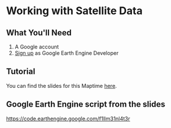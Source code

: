 # Working with Satellite Data

##  What You'll Need
1.  A Google account
2.  [Sign up](https://earthengine.google.com/signup/) as Google Earth Engine Developer

## Tutorial
You can find the slides for this Maptime [here](https://maptimenyc.github.io/working-with-satellite-data).

## Google Earth Engine script from the slides
https://code.earthengine.google.com/f1llm31nl4t3r
